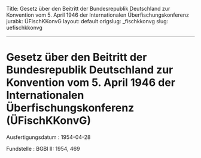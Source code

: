 Title: Gesetz über den Beitritt der Bundesrepublik Deutschland zur Konvention vom
  5. April 1946 der Internationalen Überfischungskonferenz
jurabk: ÜFischKKonvG
layout: default
origslug: _fischkkonvg
slug: uefischkkonvg

---

# Gesetz über den Beitritt der Bundesrepublik Deutschland zur Konvention vom 5. April 1946 der Internationalen Überfischungskonferenz (ÜFischKKonvG)

Ausfertigungsdatum
:   1954-04-28

Fundstelle
:   BGBl II: 1954, 469

